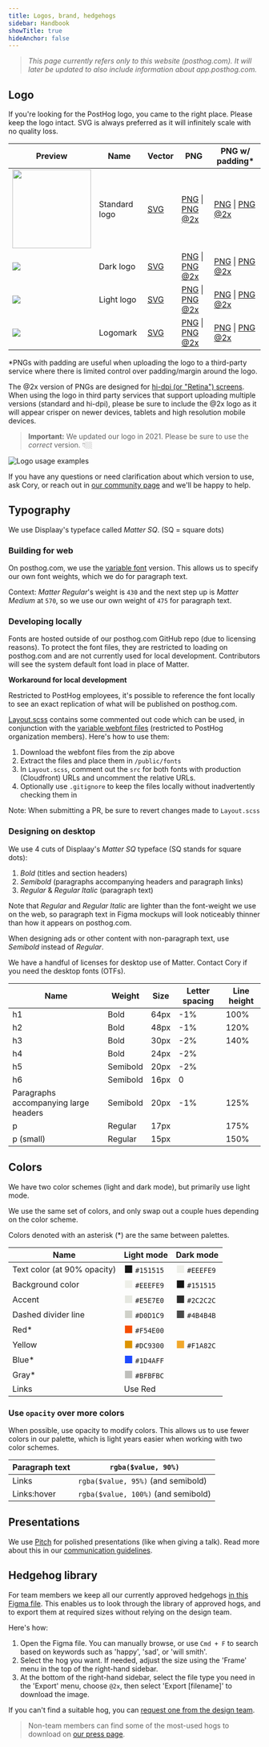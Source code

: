 ```yaml
---
title: Logos, brand, hedgehogs
sidebar: Handbook
showTitle: true
hideAnchor: false
---
```

> <em>This page currently refers only to this website (posthog.com). It will later be updated to also include information about app.posthog.com.</em>

## Logo

If you're looking for the PostHog logo, you came to the right place. Please keep the logo intact. SVG is always preferred as it will infinitely scale with no quality loss.

<OverflowXSection>

| Preview | Name          | Vector | PNG                   | PNG w/ padding*                      |
|---------|---------------|--------|-----------------------|--------------------------------|
| <img src="/brand/posthog-logo@2x.png" width="157" />     | Standard logo | <a href="/brand/posthog-logo.svg" download>SVG</a> | <a href="/brand/posthog-logo.png" download>PNG</a> \| <a href="/brand/posthog-logo@2x.png" download>PNG @2x</a> |  <a href="/brand/posthog-logo-padded.png" download>PNG</a> \| <a href="/brand/posthog-logo-padded@2x.png" download>PNG @2x</a> |
| ![](/brand/posthog-logo-black.svg)  | Dark logo | <a href="/brand/posthog-logo-black.svg" download>SVG</a> | <a href="/brand/posthog-logo-black.png" download>PNG</a> \| <a href="/brand/posthog-logo-black@2x.png" download>PNG @2x</a> |  <a href="/brand/posthog-logo-black-padded.png" download>PNG</a> \| <a href="/brand/posthog-logo-black-padded@2x.png" download>PNG @2x</a> |
| ![](/brand/posthog-logo-white.svg)  | Light logo    | <a href="/brand/posthog-logo-white.svg" download>SVG</a> | <a href="/brand/posthog-logo-white.png" download>PNG</a> \| <a href="/brand/posthog-logo-white@2x.png" download>PNG @2x</a> |  <a href="/brand/posthog-logo-white-padded.png" download>PNG</a> \| <a href="/brand/posthog-logo-white-padded@2x.png" download>PNG @2x</a> |
| ![](/brand/posthog-logomark.svg)    | Logomark      | <a href="/brand/posthog-logomark.svg" download>SVG</a> | <a href="/brand/posthog-logomark.png" download>PNG</a> \| <a href="/brand/posthog-logomark@2x.png" download>PNG @2x</a> |  <a href="/brand/posthog-logomark-padded.png" download>PNG</a> \| <a href="/brand/posthog-logomark-padded@2x.png" download>PNG @2x</a> |

</OverflowXSection>

*PNGs with padding are useful when uploading the logo to a third-party service where there is limited control over padding/margin around the logo.

The @2x version of PNGs are designed for [hi-dpi (or "Retina") screens](https://en.wikipedia.org/wiki/Retina_display). When using the logo in third party services that support uploading multiple versions (standard and hi-dpi), please be sure to include the @2x logo as it will appear crisper on newer devices, tablets and high resolution mobile devices.

> **Important:** We updated our logo in 2021. Please be sure to use the _correct_ version. 👇🏼

![Logo usage examples](/brand/logo-usage.png)

If you have any questions or need clarification about which version to use, ask Cory, or reach out in [our community page](/posts) and we'll be happy to help.

## Typography

We use Displaay's typeface called *Matter SQ*. (SQ = square dots)

### Building for web

On posthog.com, we use the [variable font](https://web.dev/variable-fonts/) version. This allows us to specify our own font weights, which we do for paragraph text.

Context: *Matter Regular*'s weight is `430` and the next step up is *Matter Medium* at `570`, so we use our own weight of `475` for paragraph text.

### Developing locally

Fonts are hosted outside of our posthog.com GitHub repo (due to licensing reasons). To protect the font files, they are restricted to loading on posthog.com and are not currently used for local development. Contributors will see the system default font load in place of Matter.

**Workaround for local development**

Restricted to PostHog employees, it's possible to reference the font locally to see an exact replication of what will be published on posthog.com.

[Layout.scss](https://github.com/PostHog/posthog.com/blob/master/src/components/Layout/Layout.scss) contains some commented out code which can be used, in conjunction with the [variable webfont files](https://github.com/PostHog/company-internal/blob/master/MatterSQVF.zip) (restricted to PostHog organization members). Here's how to use them:

1. Download the webfont files from the zip above
1. Extract the files and place them in `/public/fonts`
1. In `Layout.scss`, comment out the `src` for both fonts with production (Cloudfront) URLs and uncomment the relative URLs.
1. Optionally use `.gitignore` to keep the files locally without inadvertently checking them in

Note: When submitting a PR, be sure to revert changes made to `Layout.scss`

### Designing on desktop

We use 4 cuts of Displaay's *Matter SQ* typeface (SQ stands for square dots):

1. *Bold* (titles and section headers)
2. *Semibold* (paragraphs accompanying headers and paragraph links)
3. *Regular* & *Regular Italic* (paragraph text)

Note that *Regular* and *Regular Italic* are lighter than the font-weight we use on the web, so paragraph text in Figma mockups will look noticeably thinner than how it appears on posthog.com.

When designing ads or other content with non-paragraph text, use *Semibold* instead of *Regular*.

We have a handful of licenses for desktop use of Matter. Contact Cory if you need the desktop fonts (OTFs).

| Name                                  | Weight   | Size       | Letter spacing | Line height |
|---------------------------------------|----------|------------|----------------|-------------|
| h1                                    | Bold     | 64px       | -1%            | 100%        |
| h2                                    | Bold     | 48px       | -1%            | 120%        |
| h3                                    | Bold     | 30px       | -2%            | 140%        |
| h4                                    | Bold     | 24px       | -2%            |             |
| h5                                    | Semibold | 20px       | -2%            |             |
| h6                                    | Semibold | 16px       | 0              |             |
| Paragraphs accompanying large headers | Semibold | 20px       | -1%            | 125%        |
| p                                     | Regular  | 17px       |                | 175%        |
| p (small)                             | Regular  | 15px       |                | 150%        |

## Colors

We have two color schemes (light and dark mode), but primarily use light mode.

We use the same set of colors, and only swap out a couple hues depending on the color scheme.

Colors denoted with an asterisk (*) are the same between palettes.

| Name                        | Light mode | Dark mode |
|-----------------------------|------------|-----------|
| Text color (at 90% opacity) | <span style="color:#151515; font-size: 20px">■</span> `#151515`  | <span style="color:#EEEFE9; font-size: 20px">■</span> `#EEEFE9` |
| Background color            | <span style="color:#EEEFE9; font-size: 20px">■</span> `#EEEFE9`  | <span style="color:#151515; font-size: 20px">■</span> `#151515` |
| Accent                      | <span style="color:#E5E7E0; font-size: 20px">■</span> `#E5E7E0`  | <span style="color:#2C2C2C; font-size: 20px">■</span> `#2C2C2C` |
| Dashed divider line         | <span style="color:#D0D1C9; font-size: 20px">■</span> `#D0D1C9`  | <span style="color:#4B4B4B; font-size: 20px">■</span> `#4B4B4B` |
| Red*                        | <span style="color:#F54E00; font-size: 20px">■</span> `#F54E00`  |           |
| Yellow                      | <span style="color:#DC9300; font-size: 20px">■</span> `#DC9300`  | <span style="color:#F1A82C; font-size: 20px">■</span> `#F1A82C` |
| Blue*                       | <span style="color:#1D4AFF; font-size: 20px">■</span> `#1D4AFF`  |           |
| Gray*                       | <span style="color:#BFBFBC; font-size: 20px">■</span> `#BFBFBC`  |           |
| Links                       | Use Red    |           |


### Use `opacity` over more colors

When possible, use opacity to modify colors. This allows us to use fewer colors in our palette, which is light years easier when working with two color schemes.

| Paragraph text | `rgba($value, 90%)`                 |
|----------------|-------------------------------------|
| Links          | `rgba($value, 95%)` (and semibold)  |
| Links:hover    | `rgba($value, 100%)` (and semibold) |

## Presentations

We use [Pitch](https://pitch.com) for polished presentations (like when giving a talk). Read more about this in our [communication guidelines](/handbook/company/communication#google-docs-and-slides).

## Hedgehog library

For team members we keep all our currently approved hedgehogs [in this Figma file](https://www.figma.com/file/I0VKEEjbkKUDSVzFus2Lpu/Hoggies?type=design&node-id=0-1&mode=design&t=H3ElmuzbLMFp4qP7-0). This enables us to look through the library of approved hogs, and to export them at required sizes without relying on the design team.

Here's how:
1. Open the Figma file. You can manually browse, or use `Cmd + F` to search based on keywords such as 'happy', 'sad', or 'will smith'.
2. Select the hog you want. If needed, adjust the size using the 'Frame' menu in the top of the right-hand sidebar. 
3. At the bottom of the right-hand sidebar, select the file type you need in the 'Export' menu, choose `@2x`, then select 'Export [filename]' to download the image.

If you can't find a suitable hog, you can [request one from the design team](/handbook/design/art-requests). 

> Non-team members can find some of the most-used hogs to download on [our press page](/media).

